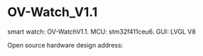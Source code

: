 # OV-Watch_V1.1
smart watch: OV-WatchV1.1. MCU: stm32f411ceu6. GUI: LVGL V8

Open source hardware design address: 
